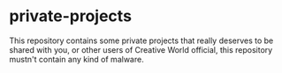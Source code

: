 # private-projects
This repository contains some private projects that really deserves to be shared with you, or other users of Creative World official, this repository mustn't contain any kind of malware.
